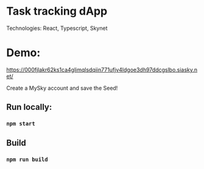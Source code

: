 # Task tracking dApp
Technologies: React, Typescript, Skynet

# Demo:
https://000fjlakr62ks1ca4glimqlsdqiin771ufjv4ldgoe3dh97ddcgslbo.siasky.net/

Create a MySky account and save the Seed! 

## Run locally:
### `npm start`

## Build
###  `npm run build`
